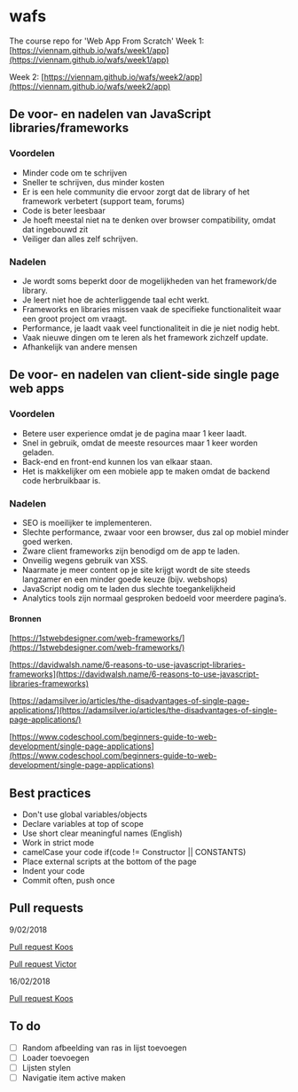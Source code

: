 # wafs
The course repo for 'Web App From Scratch'
Week 1: [https://viennam.github.io/wafs/week1/app](https://viennam.github.io/wafs/week1/app)

Week 2: [https://viennam.github.io/wafs/week2/app](https://viennam.github.io/wafs/week2/app)

## De voor- en nadelen van JavaScript libraries/frameworks
### Voordelen
- Minder code om te schrijven
- Sneller te schrijven, dus minder kosten
- Er is een hele community die ervoor zorgt dat de library of het framework verbetert (support team, forums)
- Code is beter leesbaar 
- Je hoeft meestal niet na te denken over browser compatibility, omdat dat ingebouwd zit
- Veiliger dan alles zelf schrijven.

### Nadelen
- Je wordt soms beperkt door de mogelijkheden van het framework/de library.
- Je leert niet hoe de achterliggende taal echt werkt.
- Frameworks en libraries missen vaak de specifieke functionaliteit waar een groot project om vraagt.
- Performance, je laadt vaak veel functionaliteit in die je niet nodig hebt.
- Vaak nieuwe dingen om te leren als het framework zichzelf update.
- Afhankelijk van andere mensen


## De voor- en nadelen van client-side single page web apps
### Voordelen
- Betere user experience omdat je de pagina maar 1 keer laadt.
- Snel in gebruik, omdat de meeste resources maar 1 keer worden geladen.
- Back-end en front-end kunnen los van elkaar staan.
- Het is makkelijker om een mobiele app te maken omdat de backend code herbruikbaar is.

### Nadelen
- SEO is moeilijker te implementeren.
- Slechte performance, zwaar voor een browser, dus zal op mobiel minder goed werken.
- Zware client frameworks zijn benodigd om de app te laden.
- Onveilig wegens gebruik van XSS.
- Naarmate je meer content op je site krijgt wordt de site steeds langzamer en een minder goede keuze (bijv. webshops)
- JavaScript nodig om te laden dus slechte toegankelijkheid
- Analytics tools zijn normaal gesproken bedoeld voor meerdere pagina’s.

#### Bronnen
[https://1stwebdesigner.com/web-frameworks/](https://1stwebdesigner.com/web-frameworks/)

[https://davidwalsh.name/6-reasons-to-use-javascript-libraries-frameworks](https://davidwalsh.name/6-reasons-to-use-javascript-libraries-frameworks)

[https://adamsilver.io/articles/the-disadvantages-of-single-page-applications/](https://adamsilver.io/articles/the-disadvantages-of-single-page-applications/)

[https://www.codeschool.com/beginners-guide-to-web-development/single-page-applications](https://www.codeschool.com/beginners-guide-to-web-development/single-page-applications)

## Best practices
- Don't use global variables/objects
- Declare variables at top of scope
- Use short clear meaningful names (English)
- Work in strict mode
- camelCase your code if(code != Constructor || CONSTANTS)
- Place external scripts at the bottom of the page
- Indent your code
- Commit often, push once


## Pull requests
9/02/2018

[Pull request Koos](https://github.com/hackshackshacks/wafs/pull/3)

[Pull request Victor](https://github.com/velomovies/wafs/pull/4)


16/02/2018

[Pull request Koos](https://github.com/hackshackshacks/wafs/pull/4)

## To do

- [ ] Random afbeelding van ras in lijst toevoegen
- [ ] Loader toevoegen
- [ ] Lijsten stylen
- [ ] Navigatie item active maken
